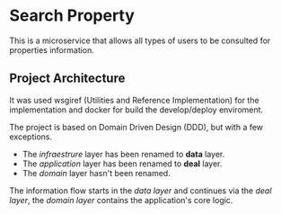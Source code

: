 # Search Property

This is a microservice that allows all types of users to be consulted for properties information.

## Project Architecture

It was used wsgiref (Utilities and Reference Implementation) for the implementation and docker for build the develop/deploy enviroment.

The project is based on Domain Driven Design (DDD), but with a few exceptions.

- The _infraestrure_ layer has been renamed to **data** layer.
- The _application_ layer has been renamed to **deal** layer.
- The _domain_ layer hasn't been renamed.

The information flow starts in the _data layer_ and continues via the _deal layer_, the _domain layer_ contains the application's core logic.
